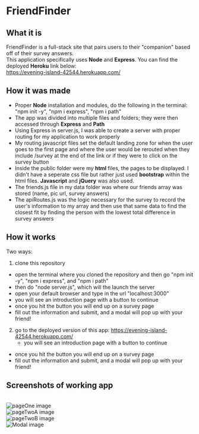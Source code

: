 # FriendFinder

## What it is
FriendFinder is a full-stack site that pairs users to their "companion" based off of their survey answers. 
<br>This application specifically uses **Node** and **Express**. You can find the deployed **Heroku** link below:
<br>https://evening-island-42544.herokuapp.com/

## How it was made
- Proper **Node** installation and modules, do the following in the terminal: "npm init -y", "npm i express", "npm i path"
- The app was divided into multiple files and folders; they were then accessed through **Express** and **Path**
- Using Express in server.js, I was able to create a server with proper routing for my application to work properly
- My routing javascript files set the default landing zone for when the user goes to the first page and where the user 
would be rerouted when they include /survey at the end of the link or if they were to click on the survey button
- Inside the public folder were my **html** files, the pages to be displayed. I didn't have a seperate css file but rather 
just used **bootstrap** within the html files. **Javascript** and **jQuery** was also used. 
- The friends.js file in my data folder was where our friends array was stored (name, pic url, survey answers)
- The apiRoutes.js was the logic necessary for the survey to record the user's information to my array and then use that 
same data to find the closest fit by finding the person with the lowest total difference in survey answers

## How it works
Two ways:
1. clone this repository
  - open the terminal where you cloned the repository and then go "npm init -y", "npm i express", and "npm i path"
  - then do "node server.js", which will the launch the server
  - open your default browser and type in the url "localhost:3000"
  - you will see an introduction page with a button to continue
  - once you hit the button you will end up on a survey page
  - fill out the information and submit, and a modal will pop up with your friend!
2. go to the deployed version of this app: https://evening-island-42544.herokuapp.com/
   - you will see an introduction page with a button to continue
  - once you hit the button you will end up on a survey page
  - fill out the information and submit, and a modal will pop up with your friend!

## Screenshots of working app
<br>![pageOne image](https://github.com/birnapwnsu/FriendFinder/blob/master/screenshots/pageOne.JPG?raw=true)
<br>![pageTwoA image](https://github.com/birnapwnsu/FriendFinder/blob/master/screenshots/pageTwoA.JPG?raw=true)
<br>![pageTwoB image](https://github.com/birnapwnsu/FriendFinder/blob/master/screenshots/pageTwoB.JPG?raw=true)
<br>![Modal image](https://github.com/birnapwnsu/FriendFinder/blob/master/screenshots/Modal.JPG?raw=true)
